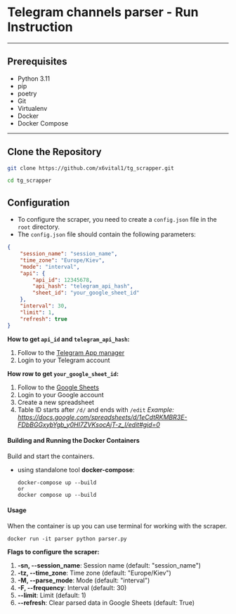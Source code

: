 # **Telegram channels parser** - Run Instruction

---
## Prerequisites

- Python 3.11
- pip
- poetry
- Git
- Virtualenv
- Docker
- Docker Compose

---

## Clone the Repository
```sh
git clone https://github.com/x6vital1/tg_scrapper.git

cd tg_scrapper
```

## Configuration
* To configure the scraper, you need to create a `config.json` file in the `root` directory.
* The `config.json` file should contain the following parameters:

```json
{
    "session_name": "session_name",
    "time_zone": "Europe/Kiev",
    "mode": "interval",
    "api": {
        "api_id": 12345678,
        "api_hash": "telegram_api_hash",
        "sheet_id": "your_google_sheet_id"
    },
    "interval": 30,
    "limit": 1,
    "refresh": true
}
```

**How to get `api_id` and `telegram_api_hash`:**
1. Follow to the [Telegram App manager](https://my.telegram.org/apps)
2. Login to your Telegram account

**How row to get `your_google_sheet_id`:**
1. Follow to the [Google Sheets](https://docs.google.com/spreadsheets/)
2. Login to your Google account
3. Create a new spreadsheet
4. Table ID starts after `/d/` and ends with `/edit`
*Example: https://docs.google.com/spreadsheets/d/1eCdtRKMBR3E-FDbBGGxybYgb_y0HI7ZVKsocAjT-z_I/edit#gid=0*

#### Building and Running the Docker Containers
Build and start the containers.
* using standalone tool **docker-compose**:
    ```
    docker-compose up --build
    or
    docker compose up --build
    ```

#### Usage
When the container is up you can use terminal for working with the scraper.
```
docker run -it parser python parser.py
```
**Flags to configure the scraper:**
1. **-sn, --session_name**: Session name (default: "session_name")
2. **-tz, --time_zone**: Time zone (default: "Europe/Kiev")
3. **-M, --parse_mode**: Mode (default: "interval")
4. **-F, --frequency**: Interval (default: 30)
5. **--limit**: Limit (default: 1)
6. **--refresh**: Clear parsed data in Google Sheets (default: True)



